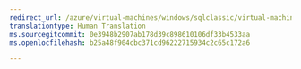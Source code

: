 ```yaml
---
redirect_url: /azure/virtual-machines/windows/sqlclassic/virtual-machines-windows-classic-sql-server-reportviewer
translationtype: Human Translation
ms.sourcegitcommit: 0e3948b2907ab178d39c898610106df33b4533aa
ms.openlocfilehash: b25a48f904cbc371cd96222715934c2c65c172a6

---
```



<!--HONumber=Feb17_HO3-->


